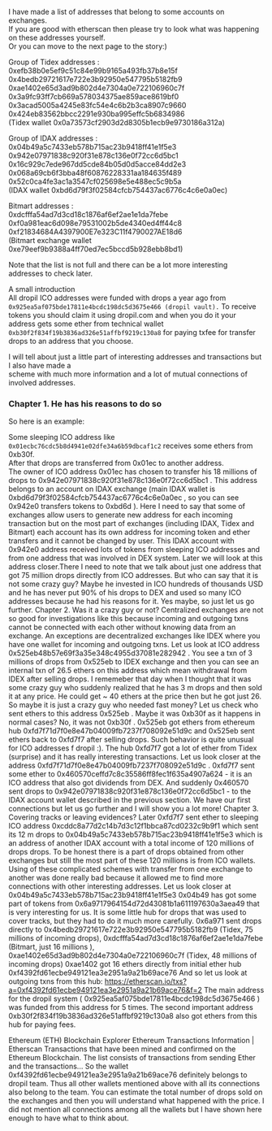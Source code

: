 I have made a list of addresses that belong to some accounts on exchanges.  
If you are good with etherscan then please try to look what was happening on these addresses yourself.  
Or you can move to the next page to the story:)  

Group of Tidex addresses :  
0xefb38b0e5ef9c51c84e99b9165a493fb37b8e15f  
0x4bedb29721617e722e3b92950e547795b5182fb9  
0xae1402e65d3ad9b802d4e7304a0e722106960c7f  
0x3a9fc93ff7cb669a578034375ae859ace8619bf0  
0x3acad5005a4245e83fc54e4c6b2b3ca8907c9660  
0x424eb83562bbcc2291e930ba995effc5b6834986  
(Tidex wallet 0x0a73573cf2903d2d8305b1ecb9e9730186a312a)  

Group of IDAX addresses :  
0x04b49a5c7433eb578b715ac23b9418ff41e1f5e3  
0x942e07971838c920f31e878c136e0f72cc6d5bc1  
0x16c929c7ede967dd5cde84b05d0d5acce84dd2e3  
0x068a69cb6f3bba48f60876228331aa184635f489  
0x52c0ca4fe3ac1a3547cf025698e5e488ec5c9b5a  
(IDAX wallet 0xbd6d79f3f02584cfcb754437ac6776c4c6e0a0ec)  

Bitmart addresses :  
0xdcfffa54ad7d3cd18c1876af6ef2ae1e1da7febe  
0xf0a981eac6d098e79531002b5de4340ed4ff44c8  
0xf21834684A4397900E7e323C11f4790027AE18d6  
(Bitmart exchange wallet 0xe79eef9b9388a4ff70ed7ec5bccd5b928ebb8bd1)  

Note that the list is not full and there can be a lot more interesting addresses to check later.  

A small introduction  
All dropil ICO addresses were funded with drops a year ago from  
``
0x925ea5af075bde17811e4bcdc198dc5d3675e466 (dropil vault).
``
To receive tokens you should claim it using dropil.com and when you do it your address gets some ether from technical wallet  
``
0xb30f2f834f19b3836ad326e51affbf9219c130a8
``
for paying txfee for transfer drops to an address that you choose.  

I will tell about just a little part of interesting addresses and transactions but I also have made a  
scheme with much more information and a lot of mutual connections of involved addresses.  

### Chapter 1. He has his reasons to do so
So here is an example:  

Some sleeping ICO address like
``
0x01ecbc76cdc5b8d4941e02dfe34a6b59dbcaf1c2
``
receives some ethers from 0xb30f.  
After that drops are transferred from 0x01ec to another address.  
The owner of ICO address 0x01ec has chosen to transfer his 18 millions of drops to
0x942e07971838c920f31e878c136e0f72cc6d5bc1 . This address belongs to an account on
IDAX exchange (main IDAX wallet is 0xbd6d79f3f02584cfcb754437ac6776c4c6e0a0ec , so you
can see 0x942e0 transfers tokens to 0xbd6d ).
Here I need to say that some of exchanges allow users to generate new address for each
incoming transaction but on the most part of exchanges (including IDAX, Tidex and Bitmart)
each account has its own address for incoming token and ether transfers and it cannot be
changed by user.
This IDAX account with 0x942e0 address received lots of tokens from sleeping ICO addresses
and from one address that was involved in DEX system. Later we will look at this address
closer.There I need to note that we talk about just one address that got 75 million drops
directly from ICO addresses.
But who can say that it is not some crazy guy? Maybe he invested in ICO hundreds of
thousands USD and he has never put 90% of his drops to DEX and used so many ICO
addresses because he had his reasons for it. Yes maybe, so just let us go further.
Chapter 2. Was it a crazy guy or not?
Centralized exchanges are not so good for investigations like this because incoming and
outgoing txns cannot be connected with each other without knowing data from an exchange.
An exceptions are decentralized exchanges like IDEX where you have one wallet for incoming
and outgoing txns.
Let us look at ICO address 0x525eb48b57e69f3a35e348c4955d37081e282942 .
You see a txn of 3 millions of drops from 0x525eb to IDEX exchange and then you can see an
internal txn of 26.5 ethers on this address which mean withdrawal from IDEX after selling drops.
I rememeber that day when I thought that it was some crazy guy who suddenly realized that he
has 3 m drops and then sold it at any price. He could get ~ 40 ethers at the price then but he got
just 26. So maybe it is just a crazy guy who needed fast money?
Let us check who sent ethers to this address 0x525eb . Maybe it was 0xb30f as it happens in
normal cases? No, it was not 0xb30f .
0x525eb got ethers from ethereum hub 0xfd7f71d7f0e8e47b04009fb7237f708092e51d9c and
0x525eb sent ethers back to 0xfd7f7 after selling drops. Such behavior is quite unusual for ICO
addresses f dropil :). The hub 0xfd7f7 got a lot of ether from Tidex (surprise) and it has really
interesting transactions.
Let us look closer at the address 0xfd7f71d7f0e8e47b04009fb7237f708092e51d9c .
0xfd7f7 sent some ether to 0x460570ceffd7c8c35586ff8fec1f635a4907a624 - it is an ICO
address that also got dividends from DEX. And suddenly 0x460570 sent drops to
0x942e07971838c920f31e878c136e0f72cc6d5bc1 - to the IDAX account wallet described in the
previous section. We have our first connections but let us go further and I will show you a lot
more!
Chapter 3. Covering tracks or leaving evidences?
Later 0xfd7f7 sent ether to sleeping ICO address
0xcddc8a77d2c14b7d3c12f1bbca87cd0232c9b9f1 which sent its 12 m drops to
0x04b49a5c7433eb578b715ac23b9418ff41e1f5e3 which is an address of another IDAX
account with a total income of 120 millions of drops drops.
To be honest there is a part of drops obtained from other exchanges but still the most part of
these 120 millions is from ICO wallets. Using of these complicated schemes with transfer from
one exchange to another was done really bad because it allowed me to find more connections
with other interesting addresses.
Let us look closer at 0x04b49a5c7433eb578b715ac23b9418ff41e1f5e3
0x04b49 has got some part of tokens from 0x6a9717964154d72d43081b1a611197630a3aea49
that is very interesting for us. It is some little hub for drops that was used to cover tracks, but
they had to do it much more carefully.
0x6a971 sent drops directly to
0x4bedb29721617e722e3b92950e547795b5182fb9 (Tidex, 75 millions of incoming drops),
0xdcfffa54ad7d3cd18c1876af6ef2ae1e1da7febe (Bitmart, just 16 millions ),
0xae1402e65d3ad9b802d4e7304a0e722106960c7f (Tidex, 48 millions of incoming drops)
0xae1402 got 16 ethers directly from initial ether hub
0xf4392fd61ecbe949121ea3e2951a9a21b69ace76
And so let us look at outgoing txns from this hub:
https://etherscan.io/txs?a=0xf4392fd61ecbe949121ea3e2951a9a21b69ace76&f=2
The main address for the dropil system ( 0x925ea5af075bde17811e4bcdc198dc5d3675e466 )
was funded from this address for 5 times. The second important address
0xb30f2f834f19b3836ad326e51affbf9219c130a8 also got ethers from this hub for paying fees.

Ethereum (ETH) Blockchain Explorer
Ethereum Transactions Information | Etherscan
Transactions that have been mined and confirmed on the Ethereum Blockchain. The list consists of transactions from sending Ether and the transactions...
So the wallet 0xf4392fd61ecbe949121ea3e2951a9a21b69ace76 definitely belongs to
dropil team.
Thus all other wallets mentioned above with all its connections also belong to the team. You can
estimate the total number of drops sold on the exchanges and then you will understand what
happened with the price.
I did not mention all connections among all the wallets but I have shown here enough to have
what to think about.
